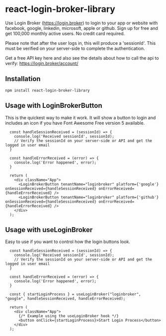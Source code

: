 # react-login-broker-library

Use Login Broker (https://login.broker) to login to your app or website with facebook, google, linkedin, microsoft, apple or github. Sign up for free and get 100,000 monthly active users. No credit card required.

Please note that after the user logs in, this will produce a 'sessionId'. This must be verified on your server-side to complete the authentication.

Get a free API key here and also see the details about how to call the api to verify:
https://login.broker/account/

## Installation

```
npm install react-login-broker-library
```

## Usage with LoginBrokerButton

This is the quickest way to make it work. It will show a button to login and includes an icon if you have Font Awesome Free version 5 available.

```
  const handleSessionReceived = (sessionId) => {
    console.log('Received sessionId', sessionId);
    // Verify the sessionId on your server-side or API and get the logged in user email
  }

  const handleErrorReceived = (error) => {
    console.log('Error happened', error);
  }
  
  return (
    <div className="App">
      <LoginBrokerButton tenantName="loginbroker" platform={'google'} onSessionReceived={handleSessionReceived} onErrorReceived={handleErrorReceived} />
      <LoginBrokerButton tenantName="loginbroker" platform={'github'} onSessionReceived={handleSessionReceived} onErrorReceived={handleErrorReceived} />
    </div>
  );
```
## Usage with useLoginBroker

Easy to use if you want to control how the login buttons look.

```
  const handleSessionReceived = (sessionId) => {
    console.log('Received sessionId', sessionId);
    // Verify the sessionId on your server-side or API and get the logged in user email
  }

  const handleErrorReceived = (error) => {
    console.log('Error happened', error);
  }
  
  const { startLoginProcess } = useLoginBroker("loginbroker", "google", handleSessionReceived, handleErrorReceived);
  
  return (
    <div className="App">
      {/* Example using the useLoginBroker hook */}
      <button onClick={startLoginProcess}>Start Login Process</button>
    </div>
  );
```